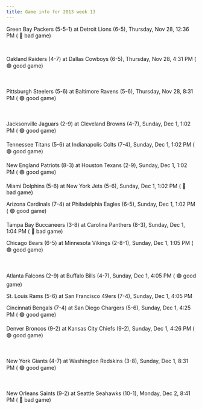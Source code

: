 ```yaml
---
title: Game info for 2013 week 13
---
```

Green Bay Packers (5-5-1) at Detroit Lions (6-5), Thursday, Nov 28, 12:36 PM (	:red_circle: bad game)


<br/>

Oakland Raiders (4-7) at Dallas Cowboys (6-5), Thursday, Nov 28, 4:31 PM (	:green_circle: good game)


<br/>

Pittsburgh Steelers (5-6) at Baltimore Ravens (5-6), Thursday, Nov 28, 8:31 PM (	:green_circle: good game)


<br/>

Jacksonville Jaguars (2-9) at Cleveland Browns (4-7), Sunday, Dec 1, 1:02 PM (	:green_circle: good game)

Tennessee Titans (5-6) at Indianapolis Colts (7-4), Sunday, Dec 1, 1:02 PM (	:green_circle: good game)

New England Patriots (8-3) at Houston Texans (2-9), Sunday, Dec 1, 1:02 PM (	:green_circle: good game)

Miami Dolphins (5-6) at New York Jets (5-6), Sunday, Dec 1, 1:02 PM (	:red_circle: bad game)

Arizona Cardinals (7-4) at Philadelphia Eagles (6-5), Sunday, Dec 1, 1:02 PM (	:green_circle: good game)

Tampa Bay Buccaneers (3-8) at Carolina Panthers (8-3), Sunday, Dec 1, 1:04 PM (	:red_circle: bad game)

Chicago Bears (6-5) at Minnesota Vikings (2-8-1), Sunday, Dec 1, 1:05 PM (	:green_circle: good game)


<br/>

Atlanta Falcons (2-9) at Buffalo Bills (4-7), Sunday, Dec 1, 4:05 PM (	:green_circle: good game)

St. Louis Rams (5-6) at San Francisco 49ers (7-4), Sunday, Dec 1, 4:05 PM

Cincinnati Bengals (7-4) at San Diego Chargers (5-6), Sunday, Dec 1, 4:25 PM (	:green_circle: good game)

Denver Broncos (9-2) at Kansas City Chiefs (9-2), Sunday, Dec 1, 4:26 PM (	:green_circle: good game)


<br/>

New York Giants (4-7) at Washington Redskins (3-8), Sunday, Dec 1, 8:31 PM (	:green_circle: good game)


<br/>

New Orleans Saints (9-2) at Seattle Seahawks (10-1), Monday, Dec 2, 8:41 PM (	:red_circle: bad game)

